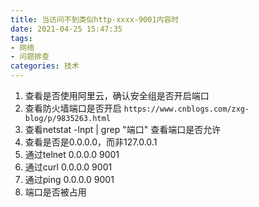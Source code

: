```yaml
---
title: 当访问不到类似http-xxxx-9001内容时
date: 2021-04-25 15:47:35
tags:
- 网络
- 问题排查
categories: 技术
---
```

1. 查看是否使用阿里云，确认安全组是否开启端口
2. 查看防火墙端口是否开启
`https://www.cnblogs.com/zxg-blog/p/9835263.html`
3. 查看netstat -lnpt | grep "端口" 查看端口是否允许
4. 查看是否是0.0.0.0，而非127.0.0.1
5. 通过telnet 0.0.0.0 9001
6. 通过curl 0.0.0.0 9001
7. 通过ping 0.0.0.0 9001
8. 端口是否被占用